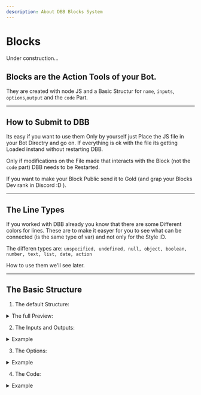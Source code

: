 ```yaml
---
description: About DBB Blocks System
---
```


# Blocks

Under construction...

## Blocks are the Action Tools of your Bot. 
They are created with node JS and a Basic Structur for `name`, `inputs`, `options`,`output` and the `code` Part.

---

## How to Submit to DBB
Its easy if you want to use them Only by yourself just Place the JS file in your Bot Directry and go on. If everything is ok with the file its getting Loaded instand without restarting DBB.

Only if modifications on the File made that interacts with the Block (not the `code` part) DBB needs to be Restarted.

If you want to make your Block Public send it to Gold (and grap your Blocks Dev rank in Discord :D ).

---

## The Line Types

If you worked with DBB already you know that there are some Different colors for lines. These are to make it easyer for you to see what can be connected (is the same type of var) and not only for the Style :D.

The differen types are:
` unspecified, undefined, null, object, boolean, number, text, list, date, action `

How to use them we'll see later.

---

## The Basic Structure

1. The default Structure:
<details>
  <summary>The full Preview:</summary>
  
  This Structur is the Block that get Showed in DBB Ther you can Place Stuff like Name, Description, Category and more.
  Please make shure that you arent use the Same name for to Blocks!
  
  ```javascript
  module.exports = {
    name: "",

    description: "",

    category: "",

    auto_execute: true,

    inputs: [],

    options: [],

    outputs: [],
    
    code: function(cache) {
        
    }
};
  ```
  
  *Note: Gold* **loves** *to see the the brake between the Object Keys ;), Simply add them befor sending it to him.* 
</details>

2. The Inputs and Outputs:
<details>
  <summary>Example</summary>
  
  These are The Inputs and Outputs of your Block showen in DBB.
  *If you Update Something here Please Restart DBB to see it there.*
  
  ```javascript
    inputs/outputs: [
      {
            "name": "",
            "title": "",
            "description": "",
            "types": []
        }
    ]
    // types : unspecified, undefined, null, object, boolean, number, text, list, date, action
  ```  
  
  In the `name` fild gets the Name of the variable used in the code section. Please make shure that the names are Unique for the File.
  
  `title` is the Name how it shown in DBB itself.
  
  `description` is the Text that Pops up if you Hover on the Connectionpoint in DBB. Helpfull to Descripe the Types here ;).
  
  `types` is an Array of Types that can be Connected here. If you want only one Type to be Connected use `[ "yourtype" ]` if you need more use a comma seperated list inside the `[]` like this `[ "unspecified", "undefined", "null", "object" ]`.
   
   The `inputs` field is an Array of Objects. That mean you can Add as many Inputs you need by Cloning the Object and add it again. To make it valid **between** the Objects there **needs** to be a `,`. Thats for all Type of Field from Type are Array!!!
   
   <details>
      <summary>Example</summary>
      
      ```javascript
      inputs: [
        {
            "name": "action",
            "title": "Action",
            "description": "Acceptable Types: Action\n\nDescription: Executes this block.",
            "types": ["action"]
        },
        {
            "name": "value",
            "title": "Value",
            "description": "Acceptable Types: Unspecified, Undefined, Null, Object, Boolean, Number, Text, List\n\nDescription: What it actually used for.",
            "types": ["unspecified", "undefined", "null", "object", "boolean", "number", "text", "list"]
        }
      ]
      
      ...
      
      outputs: [
        {
            "name": "action",
            "title": "Action",
            "description": "Type: Action\n\nDescription: Executes blocks.",
            "types": ["action"]
        }
      ]
      ```
      
      ]
   </details>
   
</details>

3. The Options:
<details>
  <summary>Example</summary>
  
  These are the Options of your Block showen in DBB.
  *If you Update Something here Please Restart DBB to see it there.*
  
  ### Basic Options
  
  ```javascript
    options: [
      {
            "name": "",
            "title": "",
            "description": "",
            "type": ""
        }
    ]
  ```
  
  #### The Option Types
  `type` supports `SELECT, TEXT, COLOR, NUMBER`
  
  By `type` => `COLOR` it will appere the Color-Picker to select a Color. 
  *Note: Gold loves his Color-Picker, like it to and he likes you back ;D*
  
  By `type` => `TEXT` or `NUMBER` a Field to type your Value in shows on the Block in DBB. 
  
  By `type` => `SELECT` a Dropdown Menu will be shown in DBB.
  
  If you use any other then `SELECT` you are fine with this Options Structure.
  By `SELECT` you need to add the `options` field to the `options` Object. (yea sounds wired, just go on :D ) 
  The new `options` filed is an Array of Items.
  
  ```javascript
  /** value for code => */ 0 : "Option to Select" /** <= Shown in DBB */
  ```
  
  ##### The `options` in `options` array Example:
  
  ```javascript
    options:[
      {
        "name": "",
        "title": "",
        "description": "",
        "type": "SELECT",
        "options": [
          0 : "Option to Select 1",
          1 : "Option to Select 2",
          ...
        ]
      }
    ]
  ```
  


</details>

4. The Code:
<details>
  <summary>Example</summary>
  
  The One and the only part that do something in your Bot.
  *All above is just to show it in the DBB Editor right.*
  
  For this Stuff you need some knowledge in Javascript.
  You can do mostly anything here.
  
  DBB always await the end of the Function. 
  
  
  ```javascript
    code: function(cache){
    
    }
  ```
  #### The `cache` Object
  
  The `cache` Object includes the Information arround the Block. Without this its useless.
  *You only need it for the included funktions from **this**.*
 
  <details>
  
  <summary>Example</summary>
  
  ```javascript
  {
  "name":"join_voicechannel",
  "index":"",
  "workspace":"",
  "inputs":{},
  "outputs":{}
  }
  ```
  `name` is the Block Name itself.
  `index` is the Number of the Block (out of DBB).
  `workspace` is a Number what it mean... IDK :=).
  `inputs` is the Array of your Input lines (only the ID's of the Line gets here).
  `outputs` is an Array of your Output Lines (only the ID's too).
  
  </details>
  
  #### The `this` Object
  
  The `this` Object includes all activ Blocks (you **don't** need this) and some usefull Functions for you.
   
  ```javascript
  // Usefull stuff for you!!
  this.GetInputValue("linename", cache);
  this.GetOptionValue("linename", cache);
  this.StoreOutputValue("value", "linename", cache);
  this.RunNextBlock("linename", cache);
  this.require("modul");
  // Just ignore anything else ;)
  ```
  
  With this functions you can get or store the Input-, Option- and Outputvalues or run the next Block. (With the right function.
  
  
  For Example here is the code Block from the Print Action.
  
  ```javascript
  code: function(cache) {
    const content = this.GetInputValue("value", cache);

    console.log(content);
    
    this.RunNextBlock("action", cache);
  }
  ```
  
  `"value"` in `this.GetInputValue()` is defined in the `inputs` part of the Block.
  
  <details>
    <summary>Input Object from Block</summary>
    
    ```javascript
    inputs: [
        {
            "name": "action",
            "title": "Action",
            "description": "Acceptable Types: Action\n\nDescription: Executes this block.",
            "types": ["action"]
        },
        {
            "name": "value",
            "title": "Value",
            "description": "Acceptable Types: Unspecified, Undefined, Null, Object, Boolean, Number, Text, List\n\nDescription: The value that you want to send to your console.",
            "types": ["unspecified", "undefined", "null", "object", "boolean", "number", "text", "list"]
        }
    ]
    ```
    
  </details>
  
  `"action"` in `this.RunNextBlock()` is defined in the `outputs` part of the Block.
  
  <details>
    <summary>Output Object from Block</summary>
    
    ```javascript
    outputs: [
      {
        "name": "action",
        "title": "Action",
        "description": "Type: Action\n\nDescription: Executes blocks.",
        "types": ["action"]
      }
    ]
    ```
    
  </details>
  
  #### Modul loading with `this.require()`
  
  If you want to import an Module like `fs` or `path` that **aren't** downloaded **from npm**, simpley use it like anywhere else, just put it inside the `code` Field:
  
  <details>
    <summary>Example</summary>
    
    ```javascript
    code : function(cache){
      const path = require("path");
      // and go on like you wan't...
    }
    ```
    
  </details>
  
  If you want to import an Module like `discord.js` **from npm** please use `this.require()` like this:
  
  <details>
    <summary>Example</summary>
    
    ```javascript
    code : function(cache){
      const discord = this.require("discord.js");
      // and go on :)
    }
    ```
    
  </details>
  
  To improve Performance you should only use Default packages and if you need another try to use a minimal libary of this function.
  
</details>

